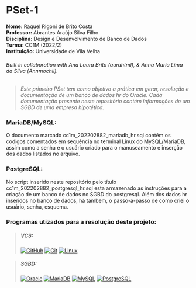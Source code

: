 # PSet-1

<p><strong>Nome: </strong>Raquel Rigoni de Brito Costa<br>
<strong>Professor: </strong>Abrantes Araújo Silva Filho<br>
<strong>Disciplina: </strong>Design e Desenvolvimento de Banco de Dados<br>
<strong>Turma: </strong>CC1M (2022/2)<br>
<strong>Instituição: </strong>Universidade de Vila Velha</p>

###### Built in collaboration with Ana Laura Brito (aurahtml), & Anna Maria Lima da Silva (Annmochii).

><em>Este primeiro PSet tem como objetivo a prática em gerar, resolução e documentação de um banco de dados hr do Oracle. Cada documentação presente neste repositório contém informações de um SGBD de uma empresa hipotética.</em>


### MariaDB/MySQL:
O documento marcado cc1m_202202882_mariadb_hr.sql contém os codigos comentados em sequência no terminal Linux do MySQL/MariaDB, assim como a senha e o usuário criado para o manuseamento e inserção dos dados listados no arquivo.


### PostgreSQL:
No script inserido neste repositório pelo título cc1m_202202882_postgresql_hr.sql esta armazenado as instruções para a criação de um banco de dados no SGBD do postgresql. Além dos dados hr inseridos no banco de dados, há tambem, o passo-a-passo de como criei o usuário, senha, esquema.


### Programas utizados para a resolução deste projeto:

> ##### VCS:
>
> [![GitHub](https://img.shields.io/badge/GitHub-100000?style=for-the-badge&logo=github&logoColor=white)](https://github.com)
> [![Git](https://img.shields.io/badge/GIT-E44C30?style=for-the-badge&logo=git&logoColor=white)](https://git-scm.com/)
> [![Linux](https://img.shields.io/badge/Linux-FCC624?style=for-the-badge&logo=linux&logoColor=black)](https://www.linux.org/pages/download/)


> ##### SGBD:
>
> [![Oracle](https://img.shields.io/badge/Oracle-F80000?style=for-the-badge&logo=Oracle&logoColor=white)](https://www.oracle.com/)
> [![MariaDB](https://img.shields.io/badge/MariaDB-003545?style=for-the-badge&logo=mariadb&logoColor=white)](https://mariadb.org/)
> [![MySQL](https://img.shields.io/badge/MySQL-005C84?style=for-the-badge&logo=mysql&logoColor=white)](https://www.mysql.com/)
> [![PostgreSQL](https://img.shields.io/badge/PostgreSQL-316192?style=for-the-badge&logo=postgresql&logoColor=white)](https://www.postgresql.org/)

